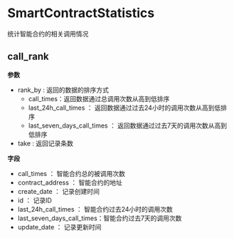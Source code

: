 # SmartContractStatistics
统计智能合约的相关调用情况
## call_rank
**参数**
* rank_by : 返回的数据的排序方式
  - call_times：返回数据通过总调用次数从高到低排序
  - last_24h_call_times ： 返回数据通过过去24小时的调用次数从高到低排序
  - last_seven_days_call_times ： 返回数据通过过去7天的调用次数从高到低排序
* take : 返回记录条数

**字段**
* call_times ： 智能合约总的被调用次数
* contract_address ： 智能合约的地址
* create_date ： 记录创建时间
* id ： 记录ID
* last_24h_call_times ： 智能合约过去24小时的调用次数
* last_seven_days_call_times：智能合约过去7天的调用次数
* update_date ： 记录更新时间

